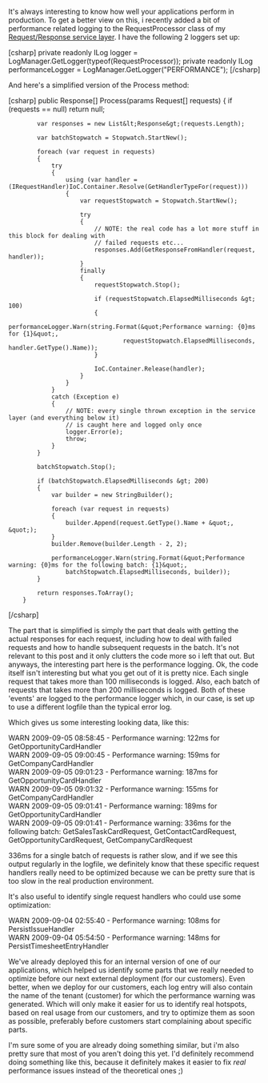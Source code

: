 It's always interesting to know how well your applications perform in production.  To get a better view on this, i recently added a bit of performance related logging to the RequestProcessor class of my <a href="http://davybrion.com/blog/2008/07/the-request-response-service-layer/">Request/Response service layer</a>.  I have the following 2 loggers set up:

<div>
[csharp]
        private readonly ILog logger = LogManager.GetLogger(typeof(RequestProcessor));
        private readonly ILog performanceLogger = LogManager.GetLogger(&quot;PERFORMANCE&quot;);
[/csharp]
</div>

And here's a simplified version of the Process method:

<div>
[csharp]
        public Response[] Process(params Request[] requests)
        {
            if (requests == null) return null;
 
            var responses = new List&lt;Response&gt;(requests.Length);
 
            var batchStopwatch = Stopwatch.StartNew();
 
            foreach (var request in requests)
            {
                try
                {
                    using (var handler = (IRequestHandler)IoC.Container.Resolve(GetHandlerTypeFor(request)))
                    {
                        var requestStopwatch = Stopwatch.StartNew();
 
                        try
                        {
                            // NOTE: the real code has a lot more stuff in this block for dealing with
                            // failed requests etc...
                            responses.Add(GetResponseFromHandler(request, handler));
                        }
                        finally
                        {
                            requestStopwatch.Stop();
 
                            if (requestStopwatch.ElapsedMilliseconds &gt; 100)
                            {
                                performanceLogger.Warn(string.Format(&quot;Performance warning: {0}ms for {1}&quot;,
                                    requestStopwatch.ElapsedMilliseconds, handler.GetType().Name));
                            }
 
                            IoC.Container.Release(handler);
                        }
                    }
                }
                catch (Exception e)
                {
                    // NOTE: every single thrown exception in the service layer (and everything below it)
                    // is caught here and logged only once
                    logger.Error(e);          
                    throw;
                }
            }
 
            batchStopwatch.Stop();
 
            if (batchStopwatch.ElapsedMilliseconds &gt; 200)
            {
                var builder = new StringBuilder();
 
                foreach (var request in requests)
                {
                    builder.Append(request.GetType().Name + &quot;, &quot;);
                }
                builder.Remove(builder.Length - 2, 2);
 
                performanceLogger.Warn(string.Format(&quot;Performance warning: {0}ms for the following batch: {1}&quot;,
                    batchStopwatch.ElapsedMilliseconds, builder));
            }
 
            return responses.ToArray();
        }
[/csharp]
</div>

The part that is simplified is simply the part that deals with getting the actual responses for each request, including how to deal with failed requests and how to handle subsequent requests in the batch.  It's not relevant to this post and it only clutters the code more so i left that out.  But anyways, the interesting part here is the performance logging.  Ok, the code itself isn't interesting but what you get out of it is pretty nice.  Each single request that takes more than 100 milliseconds is logged.  Also, each batch of requests that takes more than 200 milliseconds is logged.  Both of these 'events' are logged to the performance logger which, in our case, is set up to use a different logfile than the typical error log. 

Which gives us some interesting looking data, like this:

WARN 2009-09-05 08:58:45 - Performance warning: 122ms for GetOpportunityCardHandler <br/>
WARN 2009-09-05 09:00:45 - Performance warning: 159ms for GetCompanyCardHandler <br/>
WARN 2009-09-05 09:01:23 - Performance warning: 187ms for GetOpportunityCardHandler <br/>
WARN 2009-09-05 09:01:32 - Performance warning: 155ms for GetCompanyCardHandler <br/>
WARN 2009-09-05 09:01:41 - Performance warning: 189ms for GetOpportunityCardHandler <br/>
WARN 2009-09-05 09:01:41 - Performance warning: 336ms for the following batch: GetSalesTaskCardRequest, GetContactCardRequest, GetOpportunityCardRequest, GetCompanyCardRequest <br/>

336ms for a single batch of requests is rather slow, and if we see this output regularly in the logfile, we definitely know that these specific request handlers really need to be optimized because we can be pretty sure that is too slow in the real production environment.

It's also useful to identify single request handlers who could use some optimization:

WARN 2009-09-04 02:55:40 - Performance warning: 108ms for PersistIssueHandler <br/>
WARN 2009-09-04 05:54:50 - Performance warning: 148ms for PersistTimesheetEntryHandler <br/>

We've already deployed this for an internal version of one of our applications, which helped us identify some parts that we really needed to optimize before our next external deployment (for our customers).  Even better, when we deploy for our customers, each log entry will also contain the name of the tenant (customer) for which the performance warning was generated.  Which will only make it easier for us to identify real hotspots, based on real usage from our customers, and try to optimize them as soon as possible, preferably before customers start complaining about specific parts.

I'm sure some of you are already doing something similar, but i'm also pretty sure that most of you aren't doing this yet.  I'd definitely recommend doing something like this, because it definitely makes it easier to fix _real_ performance issues instead of the theoretical ones ;)

